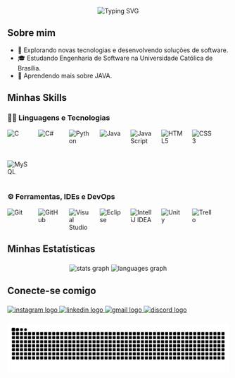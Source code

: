 <p align="center">
  <img src="https://readme-typing-svg.herokuapp.com?font=Fira+Code&size=35&duration=4000&pause=2000&color=80A8FF&center=false&vCenter=false&width=1000&height=70&lines=Eai!+Bem-vindo+ao+meu+GitHub!" alt="Typing SVG" />

</p>


## Sobre mim

- 🤔 Explorando novas tecnologias e desenvolvendo soluções de software.
- 🎓 Estudando Engenharia de Software na Universidade Católica de Brasília.
- 🌱 Aprendendo mais sobre JAVA.

## Minhas Skills

### 👨‍💻 Linguagens e Tecnologias

<div style="display: flex; flex-wrap: wrap; gap: 20px;">
  <img src="https://cdn.jsdelivr.net/gh/devicons/devicon/icons/c/c-original.svg" width="50" height="50" alt="C"/>
  <img src="https://cdn.jsdelivr.net/gh/devicons/devicon/icons/csharp/csharp-original.svg" width="50" height="50" alt="C#"/>
  <img src="https://cdn.jsdelivr.net/gh/devicons/devicon/icons/python/python-original.svg" width="50" height="50" alt="Python"/>
  <img src="https://cdn.jsdelivr.net/gh/devicons/devicon/icons/java/java-original.svg" width="50" height="50" alt="Java"/>
  <img src="https://cdn.jsdelivr.net/gh/devicons/devicon/icons/javascript/javascript-original.svg" width="50" height="50" alt="JavaScript"/>
  <img src="https://cdn.jsdelivr.net/gh/devicons/devicon/icons/html5/html5-original.svg" width="50" height="50" alt="HTML5"/>
  <img src="https://cdn.jsdelivr.net/gh/devicons/devicon/icons/css3/css3-original.svg" width="50" height="50" alt="CSS3"/>
  <img src="https://cdn.jsdelivr.net/gh/devicons/devicon/icons/mysql/mysql-original.svg" width="50" height="50" alt="MySQL"/>
</div>

### ⚙️ Ferramentas, IDEs e DevOps

<div style="display: flex; flex-wrap: wrap; gap: 20px; margin-top: 10px;">
  <img src="https://cdn.jsdelivr.net/gh/devicons/devicon/icons/git/git-original.svg" width="50" height="50" alt="Git"/>
  <img src="https://cdn.jsdelivr.net/gh/devicons/devicon/icons/github/github-original.svg" width="50" height="50" alt="GitHub"/>
  <img src="https://cdn.jsdelivr.net/gh/devicons/devicon/icons/vscode/vscode-original.svg" width="50" height="50" alt="Visual Studio Code"/>
  <img src="https://cdn.jsdelivr.net/gh/devicons/devicon/icons/eclipse/eclipse-original.svg" width="50" height="50" alt="Eclipse"/>
  <img src="https://cdn.jsdelivr.net/gh/devicons/devicon/icons/intellij/intellij-original.svg" width="50" height="50" alt="IntelliJ IDEA"/>
  <img src="https://cdn.jsdelivr.net/gh/devicons/devicon/icons/unity/unity-original.svg" width="50" height="50" alt="Unity"/>
  <img src="https://cdn.jsdelivr.net/gh/devicons/devicon/icons/trello/trello-plain.svg" width="50" height="50" alt="Trello"/>
</div>

<h2 align="left">Minhas Estatísticas</h2>

###

<p align="center">
  <img src="https://github-readme-stats.vercel.app/api?username=eduuardo1st&theme=tokyonight&hide_border=false&include_all_commits=true&count_private=false" height="150" alt="stats graph" />
  <img src="https://github-readme-stats.vercel.app/api/top-langs?username=eduuardo1st&locale=en&hide_title=false&layout=compact&card_width=320&langs_count=5&theme=tokyonight&hide_border=false" height="150" alt="languages graph" />
</p>

###

<h2 align="left">Conecte-se comigo</h2>

###

<div align="left">
  <a href="https://www.instagram.com/eduuardo1st" target="_blank">
    <img src="https://raw.githubusercontent.com/maurodesouza/profile-readme-generator/master/src/assets/icons/social/instagram/default.svg" width="52" height="40" alt="instagram logo"  />
  </a>
  <a href="https://www.linkedin.com/in/eduardo-gon%C3%A7alves-de-mesquita-3ab8bb325" target="_blank">
    <img src="https://raw.githubusercontent.com/maurodesouza/profile-readme-generator/master/src/assets/icons/social/linkedin/default.svg" width="52" height="40" alt="linkedin logo"  />
  </a>
  <a href="eduardouc388@gmail.com" target="_blank">
    <img src="https://raw.githubusercontent.com/maurodesouza/profile-readme-generator/master/src/assets/icons/social/gmail/default.svg" width="52" height="40" alt="gmail logo"  />
  </a>
  <a href="https://discordapp.com/users/897296310867230770" target="_blank">
    <img src="https://raw.githubusercontent.com/maurodesouza/profile-readme-generator/master/src/assets/icons/social/discord/default.svg" width="52" height="40" alt="discord logo"  />
  </a>
</div>

###

<picture align="center">
  <source media="(prefers-color-scheme: dark)" srcset="https://raw.githubusercontent.com/eduuardo1st/eduuardo1st/output/github-contribution-grid-snake-dark.svg">
  <source media="(prefers-color-scheme: light)" srcset="https://raw.githubusercontent.com/eduuardo1st/eduuardo1st/output/github-contribution-grid-snake-dark.svg">
  <img align="center" alt="github contribution grid snake animation" src="https://raw.githubusercontent.com/eduuardo1st/eduuardo1st/output/github-contribution-grid-snake.svg">
</picture>

###
